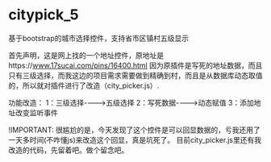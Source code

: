 # citypick_5
基于bootstrap的城市选择控件，支持省市区镇村五级显示

首先声明，这是网上找的一个地址控件，原地址是https://www.17sucai.com/pins/16400.html
因为原插件是写死的地址数据，而且只有三级选择，而我这边的项目需求需要做到精确到村，而且是从数据库动态取值的，所以就对插件进行了改造（city_picker.js）.

功能改造：
  1：三级选择---->五级选择
  2：写死数据---->动态赋值
  3：添加地址改变监听事件
  
  
  
  
!IMPORTANT:
  很尴尬的是，今天发现了这个控件是可以回显数据的，亏我还用了一天多时间(不咋懂js)来改造这个回显，真是坑死了。
  目前city_picker.js里还有我改造的代码，先留着吧。做个留念吧。
 
